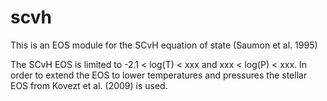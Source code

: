 # scvh
This is an EOS module for the SCvH equation of state (Saumon et al. 1995)

The SCvH EOS is limited to -2.1 < log(T) < xxx and xxx < log(P) < xxx. In order to extend the EOS to lower temperatures and pressures the stellar EOS from Kovezt et al. (2009) is used. 


